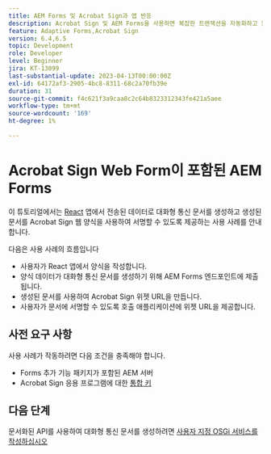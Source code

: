 ```yaml
---
title: AEM Forms 및 Acrobat Sign과 앱 반응
description: Acrobat Sign 및 AEM Forms을 사용하면 복잡한 트랜잭션을 자동화하고 원활한 디지털 경험의 일부로서 합법적인 전자 서명을 포함할 수 있습니다.
feature: Adaptive Forms,Acrobat Sign
version: 6.4,6.5
topic: Development
role: Developer
level: Beginner
jira: KT-13099
last-substantial-update: 2023-04-13T00:00:00Z
exl-id: 64172af3-2905-4bc8-8311-68c2a70fb39e
duration: 31
source-git-commit: f4c621f3a9caa8c2c64b8323312343fe421a5aee
workflow-type: tm+mt
source-wordcount: '169'
ht-degree: 1%

---
```


# Acrobat Sign Web Form이 포함된 AEM Forms


이 튜토리얼에서는 [React](https://react.dev/) 앱에서 전송된 데이터로 대화형 통신 문서를 생성하고 생성된 문서를 Acrobat Sign 웹 양식을 사용하여 서명할 수 있도록 제공하는 사용 사례를 안내합니다.

다음은 사용 사례의 흐름입니다

* 사용자가 React 앱에서 양식을 작성합니다.
* 양식 데이터가 대화형 통신 문서를 생성하기 위해 AEM Forms 엔드포인트에 제출됩니다.
* 생성된 문서를 사용하여 Acrobat Sign 위젯 URL을 만듭니다.
* 사용자가 문서에 서명할 수 있도록 호출 애플리케이션에 위젯 URL을 제공합니다.

## 사전 요구 사항

사용 사례가 작동하려면 다음 조건을 충족해야 합니다.

* Forms 추가 기능 패키지가 포함된 AEM 서버
* Acrobat Sign 응용 프로그램에 대한 [통합 키](https://helpx.adobe.com/sign/kb/how-to-create-an-integration-key.html)

## 다음 단계

문서화된 API를 사용하여 대화형 통신 문서를 생성하려면 [사용자 지정 OSGi 서비스를 작성하십시오](./create-ic-document.md)
